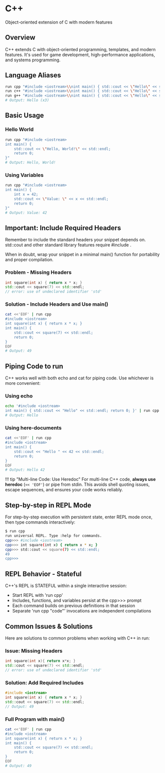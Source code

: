# C++

Object-oriented extension of C with modern features

## Overview

C++ extends C with object-oriented programming, templates, and modern features. It's used for game development, high-performance applications, and systems programming.

## Language Aliases

```bash
run cpp "#include <iostream>\\nint main() { std::cout << \"Hello\" << std::endl; return 0; }"
run c++ "#include <iostream>\\nint main() { std::cout << \"Hello\" << std::endl; return 0; }"
run g++ "#include <iostream>\\nint main() { std::cout << \"Hello\" << std::endl; return 0; }"
# Output: Hello (x3)
```

## Basic Usage

### Hello World

```bash
run cpp "#include <iostream>
int main() {
    std::cout << \"Hello, World!\" << std::endl;
    return 0;
}"
# Output: Hello, World!
```

### Using Variables

```bash
run cpp "#include <iostream>
int main() {
    int x = 42;
    std::cout << \"Value: \" << x << std::endl;
    return 0;
}"
# Output: Value: 42
```

## Important: Include Required Headers

Remember to include the standard headers your snippet depends on. std::cout and other standard library features require #include <iostream>.

When in doubt, wrap your snippet in a minimal main() function for portability and proper compilation.

### Problem - Missing Headers

```cpp
int square(int x) { return x * x; }
std::cout << square(7) << std::endl;
// error: use of undeclared identifier 'std'
```

### Solution - Include Headers and Use main()

```bash
cat <<'EOF' | run cpp
#include <iostream>
int square(int x) { return x * x; }
int main() {
    std::cout << square(7) << std::endl;
    return 0;
}
EOF
# Output: 49
```

## Piping Code to run

C++ works well with both echo and cat for piping code. Use whichever is more convenient:

### Using echo

```bash
echo '#include <iostream>
int main() { std::cout << "Hello" << std::endl; return 0; }' | run cpp
# Output: Hello
```

### Using here-documents

```bash
cat <<'EOF' | run cpp
#include <iostream>
int main() {
    std::cout << "Hello " << 42 << std::endl;
    return 0;
}
EOF
# Output: Hello 42
```

!!! tip "Multi-line Code: Use Heredoc"
    For multi-line C++ code, **always use heredoc** (`<< 'EOF'`) or pipe from stdin. This avoids shell quoting issues, escape sequences, and ensures your code works reliably.

## Step-by-step in REPL Mode

For step-by-step execution with persistent state, enter REPL mode once, then type commands interactively:

```bash
$ run cpp
run universal REPL. Type :help for commands.
cpp>>> #include <iostream>
cpp>>> int square(int x) { return x * x; }
cpp>>> std::cout << square(7) << std::endl;
49
cpp>>>
```

## REPL Behavior - Stateful

C++'s REPL is STATEFUL within a single interactive session:

- Start REPL with 'run cpp'
- Includes, functions, and variables persist at the cpp>>> prompt
- Each command builds on previous definitions in that session
- Separate 'run cpp "code"' invocations are independent compilations

## Common Issues & Solutions

Here are solutions to common problems when working with C++ in run:

### Issue: Missing Headers

```cpp
int square(int x){ return x*x; }
std::cout << square(7) << std::endl;
// error: use of undeclared identifier 'std'
```

### Solution: Add Required Includes

```cpp
#include <iostream>
int square(int x) { return x * x; }
std::cout << square(7) << std::endl;
// Output: 49
```

### Full Program with main()

```bash
cat <<'EOF' | run cpp
#include <iostream>
int square(int x) { return x * x; }
int main() {
    std::cout << square(7) << std::endl;
    return 0;
}
EOF
# Output: 49
```
